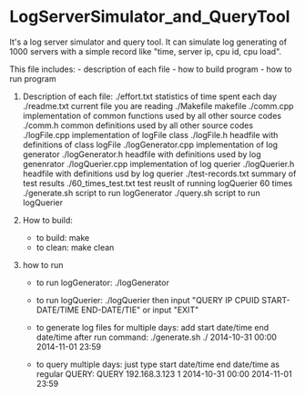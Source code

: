 # LogServerSimulator_and_QueryTool
It's a log server simulator and query tool. It can simulate log generating of 1000 servers with a simple record like "time, server ip, cpu id, cpu load".


This file includes:
	- description of each file
	- how to build program
	- how to run program

1. Description of each file:
	./effort.txt			statistics of time spent each day
	./readme.txt			current file you are reading
	./Makefile			makefile
	./comm.cpp			implementation of common functions used by all other source codes
	./comm.h			common definitions used by all other source codes
	./logFile.cpp			implementation of logFile class
	./logFile.h			headfile with definitions of class logFile
	./logGenerator.cpp		implementation of log generator
	./logGenerator.h		headfile with definitions used by log genenrator
	./logQuerier.cpp		implementation of log querier
	./logQuerier.h			headfile with definitions usd by log querier
	./test-records.txt		summary of test results
	./60_times_test.txt		test reuslt of running logQuerier 60 times 
	./generate.sh			script to run logGenerator
	./query.sh			script to run logQuerier

2. How to build:
	- to build: make
	- to clean: make clean

3. how to run
	- to run logGenerator:	./logGenerator <PATH>
	- to run logQuerier:	./logQuerier <PATH>
				  then input "QUERY IP CPUID START-DATE/TIME END-DATE/TIE"
				  or input "EXIT"

	- to generate log files for multiple days: add start date/time end date/time after run command:
		./generate.sh ./ 2014-10-31 00:00 2014-11-01 23:59

	- to query multiple days: just type start date/time end date/time as regular QUERY:
		QUERY 192.168.3.123 1 2014-10-31 00:00 2014-11-01 23:59

